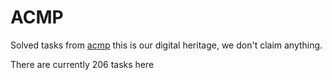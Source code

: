 # ACMP

Solved tasks from [acmp](acmp.ru) this is our digital heritage, we don't claim anything.

There are currently 206 tasks here
